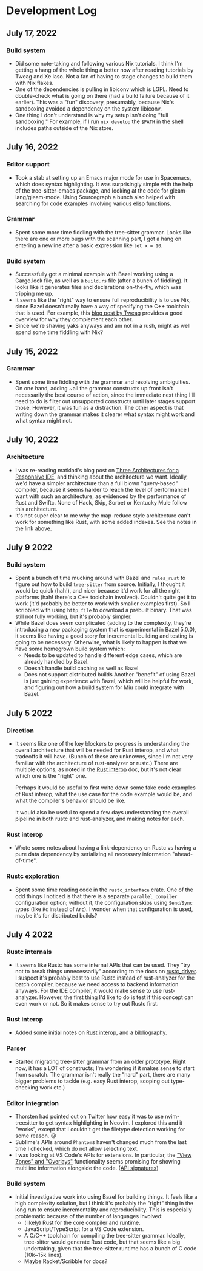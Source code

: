 # Development Log

## July 17, 2022

### Build system

- Did some note-taking and following various Nix tutorials.
  I think I'm getting a hang of the whole thing a better now
  after reading tutorials by Tweag and Xe Iaso.
  Not a fan of having to stage changes to build them with Nix flakes.
- One of the dependencies is pulling in libiconv which is LGPL.
  Need to double-check what is going on there (had a build failure
  because of it earlier). This was a "fun" discovery, presumably,
  because Nix's sandboxing avoided a dependency on the system libiconv.
- One thing I don't understand is why my setup isn't doing
  "full sandboxing." For example, if I run `nix develop`
  the `$PATH` in the shell includes paths outside of the Nix store.

## July 16, 2022

### Editor support

- Took a stab at setting up an Emacs major mode for use in Spacemacs,
  which does syntax highlighting.
  It was surprisingly simple with the help of the tree-sitter-emacs package,
  and looking at the code for gleam-lang/gleam-mode.
  Using Sourcegraph a bunch also helped
  with searching for code examples
  involving various elisp functions.

### Grammar

- Spent some more time fiddling with the tree-sitter grammar.
  Looks like there are one or more bugs with the scanning part,
  I got a hang on entering a newline after a basic expression
  like `let x = 10`.

### Build system

- Successfully got a minimal example with Bazel working using a Cargo.lock
  file, as well as a `build.rs` file (after a bunch of fiddling).
  It looks like it generates files and declarations on-the-fly,
  which was tripping me up.
- It seems like the "right" way to ensure full reproducibility is to use Nix,
  since Bazel doesn't really have a way of specifying the C++ toolchain that is used.
  For example, this [blog post by Tweag](https://www.tweag.io/blog/2018-03-15-bazel-nix/)
  provides a good overview for why they complement each other.
- Since we're shaving yaks anyways and am not in a rush,
  might as well spend some time fiddling with Nix?

## July 15, 2022

### Grammar

- Spent some time fiddling with the grammar and resolving ambiguities.
  On one hand, adding ~all the grammar constructs up front isn't
  necessarily the best course of action, since the immediate next
  thing I'll need to do is filter out unsupported constructs
  until later stages support those.
  However, it was fun as a distraction. The other aspect is that
  writing down the grammar makes it clearer what syntax might work
  and what syntax might not.

## July 10, 2022

### Architecture

- I was re-reading matklad's blog post on
  [Three Architectures for a Responsive IDE](./Bibliography.md#three-architectures-for-a-responsive-ide),
  and thinking about the architecture we want.
  Ideally, we'd have a simpler architecture than a full
  blown "query-based" compiler, because it seems harder to reach
  the level of performance I want with such an architecture,
  as evidenced by the performance of Rust and Swiftc.
  None of Hack, Skip, Sorbet or Kentucky Mule follow this architecture.
- It's not super clear to me why the map-reduce style architecture
  can't work for something like Rust, with some added indexes.
  See the notes in the link above.

## July 9 2022

### Build system

- Spent a bunch of time mucking around with Bazel and `rules_rust`
  to figure out how to build `tree-sitter` from source.
  Initially, I thought it would be quick (hah!), and nicer
  because it'd work for all the right platforms (hah! there's
  a C++ toolchain involved).
  Couldn't quite get it to work (it'd probably be better
  to work with smaller examples first).
  So I scribbled with using `http_file` to download a prebuilt
  binary. That was still not fully working, but it's probably
  simpler.
- While Bazel does seem complicated (adding to the complexity,
  they're introducing a new packaging system that is experimental
  in Bazel 5.0.0), it seems like having a good story for incremental
  building and testing is going to be necessary.
  Otherwise, what is likely to happen is that we have some
  homegrown build system which:
  - Needs to be updated to handle different edge cases,
    which are already handled by Bazel.
  - Doesn't handle build caching as well as Bazel
  - Does not support distributed builds
  Another "benefit" of using Bazel is just gaining experience with Bazel,
  which will be helpful for work, and figuring out how a build system
  for Miu could integrate with Bazel.

## July 5 2022

### Direction

- It seems like one of the key blockers to progress
  is understanding the overall architecture
  that will be needed for Rust interop,
  and what tradeoffs it will have.
  (Bunch of these are unknowns, since I'm not very familiar
  with the architecture of rust-analyzer or rustc.)
  There are multiple options,
  as noted in the [Rust interop](./RustInterop.md) doc,
  but it's not clear which one is the "right" one.

  Perhaps it would be useful to first write down
  some fake code examples of Rust interop,
  what the use case for the code example would be,
  and what the compiler's behavior should be like.

  It would also be useful to spend a few days understanding
  the overall pipeline in both rustc and rust-analyzer,
  and making notes for each.

### Rust interop

- Wrote some notes about having a link-dependency on Rustc
  vs having a pure data dependency
  by serializing all necessary information "ahead-of-time".

### Rustc exploration

- Spent some time reading code in the `rustc_interface` crate.
  One of the odd things I noticed is that there is a separate
  `parallel_compiler` configuration option; without it,
  the configuration skips using `Send`/`Sync` types
  (like `Rc` instead of `Arc`).
  I wonder when that configuration is used,
  maybe it's for distributed builds?

## July 4 2022

### Rustc internals

- It seems like Rustc has some internal APIs that can be used.
  They "try not to break things unnecessarily" according to the
  docs on [rustc_driver](https://rustc-dev-guide.rust-lang.org/rustc-driver.html).
  I suspect it's probably best to use Rustc instead of rust-analyzer
  for the batch compiler,
  because we need access to backend information anyways.
  For the IDE compiler, it would make sense to use rust-analyzer. 
  However, the first thing I'd like to do
  is test if this concept can even work or not.
  So it makes sense to try out Rustc first.

### Rust interop

- Added some initial notes on [Rust interop](./RustInterop.md),
  and a [bibliography](./Bibliography.md).

### Parser

- Started migrating tree-sitter grammar from an older prototype.
  Right now, it has a LOT of constructs; I'm wondering if it
  makes sense to start from scratch.
  The grammar isn't really the "hard" part,
  there are many bigger problems to tackle
  (e.g. easy Rust interop, scoping out type-checking work etc.)

### Editor integration

- Thorsten had pointed out on Twitter how easy it was to use
  nvim-treesitter to get syntax highlighting in Neovim.
  I explored this and it "works",
  except that I couldn't get the filetype detection working
  for some reason. 😐
- Sublime's APIs around `Phantom`s haven't changed much
  from the last time I checked, which do not allow selecting text.
- I was looking at VS Code's APIs for extensions. In particular,
  the ["View Zones" and "Overlays"](https://github.com/Microsoft/monaco-editor/issues/83#issuecomment-272396825)
  functionality seems promising
  for showing multiline information alongside the code.
  ([API signatures](https://github.com/microsoft/vscode/blob/7c78640d86e5de1ca0270912584d9d38beafeec1/src/vs/editor/browser/editorBrowser.ts#L29))

### Build system

- Initial investigative work into using Bazel for building things.
  It feels like a high complexity solution,
  but I think it's probably the "right" thing in the long run
  to ensure incrementality and reproducibility.
  This is especially problematic
  because of the number of languages involved:
  - (likely) Rust for the core compiler and runtime.
  - JavaScript/TypeScript for a VS Code extension.
  - A C/C++ toolchain for compiling the tree-sitter grammar.
    Ideally, tree-sitter would generate Rust code,
    but that seems like a big undertaking,
    given that the tree-sitter runtime
    has a bunch of C code (10k~15k lines).
  - Maybe Racket/Scribble for docs?

